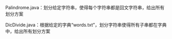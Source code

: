 Palindrome.java：划分给定字符串，使得每个字符串都是回文字符串，给出所有划分方案

DicDivide.java：根据给定的字典“words.txt”，划分字符串使得所有子串都在字典中，给出所有划分方案
